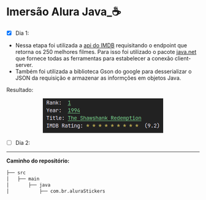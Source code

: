 # Imersão Alura Java_☕

- [x] Dia 1:

 * Nessa etapa foi utilizada a [api do IMDB](https://imdb-api.com/) requisitando o endpoint que retorna os 250 melhores filmes. Para isso foi utilizado o pacote [java.net](https://docs.oracle.com/javase/7/docs/api/java/net/package-summary.html) que fornece todas as ferramentas para estabelecer a conexão client-server.<br>
 * Também foi utilizada a biblioteca Gson do google para desserializar o JSON da requisição e armazenar as informções em objetos Java.
 
 Resultado:
 
<p align="center">
  <img src="https://raw.githubusercontent.com/Lukasveiga/ImersaoAluraJava/main/resultados/dia1.png"/>
</p>
 
 - [ ] Dia 2:
 *******
 
 **Caminho do repositório:**
 ```
├── src
│   ├── main
│       ├── java
│           ├── com.br.aluraStickers
 ````

